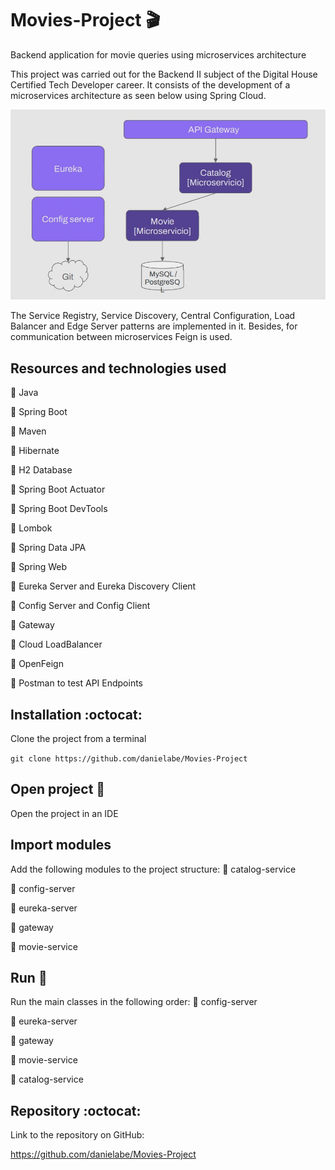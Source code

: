 # Movies-Project :clapper:
Backend application for movie queries using microservices architecture

This project was carried out for the Backend II subject of the Digital House Certified Tech Developer career. It consists of 
the development of a microservices architecture as seen below using Spring Cloud.

<img src="./image/Architecture.JPG" data-canonical-src="https://gyazo.com/eb5c5741b6a9a16c692170a41a49c858.png" width="600" />

The Service Registry, Service Discovery, Central Configuration, Load Balancer and Edge Server patterns are implemented in it. Besides, for communication between microservices Feign is used.

## Resources and technologies used
:cherry_blossom: Java

:cherry_blossom: Spring Boot

:cherry_blossom: Maven

:cherry_blossom: Hibernate 

:cherry_blossom: H2 Database

:cherry_blossom: Spring Boot Actuator

:cherry_blossom: Spring Boot DevTools

:cherry_blossom: Lombok

:cherry_blossom: Spring Data JPA

:cherry_blossom: Spring Web

:cherry_blossom: Eureka Server and Eureka Discovery Client

:cherry_blossom: Config Server and Config Client

:cherry_blossom: Gateway

:cherry_blossom: Cloud LoadBalancer

:cherry_blossom: OpenFeign

:cherry_blossom: Postman to test API Endpoints


## Installation :octocat:
Clone the project from a terminal

`git clone https://github.com/danielabe/Movies-Project`
## Open project :open_file_folder:
Open the project in an IDE
## Import modules
Add the following modules to the project structure:
:cherry_blossom: catalog-service

:cherry_blossom: config-server

:cherry_blossom: eureka-server

:cherry_blossom: gateway

:cherry_blossom: movie-service

## Run :rocket:
Run the main classes in the following order:
:cherry_blossom: config-server

:cherry_blossom: eureka-server

:cherry_blossom: gateway

:cherry_blossom: movie-service

:cherry_blossom: catalog-service

## Repository :octocat:
Link to the repository on GitHub:

https://github.com/danielabe/Movies-Project
